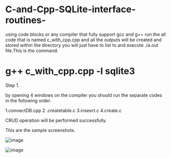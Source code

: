 # C-and-Cpp-SQLite-interface-routines-
using code blocks or any compiler that fully support gcc and g++ run the all code that is named  c_with_cpp.cpp and all the outputs will be created and stored within the directory you will just have to list to and execute ./a.out file.This is the command.
# g++ c_with_cpp.cpp -l sqlite3

Step 1.

by opening 4 windows  on the compiler you should run the separate codes in the following order.

  1.connectDB.cpp
  2 .createtable.c
 3.inseert.c
4.create.c


CRUD operation will be performed  successfully.

This are the sample screenshots.

![image](https://user-images.githubusercontent.com/73772907/222406996-501aaacd-e9c7-4d77-9cd5-8f002e0a2afd.png)


![image](https://user-images.githubusercontent.com/73772907/222407036-1a77a529-d2f2-484b-aa2c-f84a81fdb8eb.png)




















